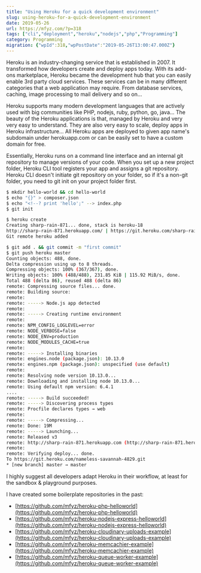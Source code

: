 ```yaml
---
title: "Using Heroku for a quick development environment"
slug: using-heroku-for-a-quick-development-environment
date: 2019-05-26
url: https://mfyz.com/?p=318
tags: ["cli","deployment","heroku","nodejs","php","Programming"]
category: Programming
migration: {"wpId":318,"wpPostDate":"2019-05-26T13:00:47.000Z"}
---
```


Heroku is an industry-changing service that is established in 2007. It transformed how developers create and deploy apps today. With its add-ons marketplace, Heroku became the development hub that you can easily enable 3rd party cloud services. These services can be in many different categories that a web application may require. From database services, caching, image processing to mail delivery and so on...

Heroku supports many modern development languages that are actively used with big communities like PHP, nodejs, ruby, python, go, java... The beauty of the Heroku applications is that, managed by Heroku and very very easy to understand. They are also very easy to scale, deploy apps in Heroku infrastructure... All Heroku apps are deployed to given app name's subdomain under herokuapp.com or can be easily set to have a custom domain for free.

Essentially, Heroku runs on a command line interface and an internal git repository to manage versions of your code. When you set up a new project folder, Heroku CLI tool registers your app and assigns a git repository. Heroku CLI doesn't initiate git repository on your folder, so if it's a non-git folder, you need to git init on your project folder first.

```sh
$ mkdir hello-world && cd hello-world
$ echo "{}" > composer.json
$ echo "<!--? print 'hello';" --> index.php
$ git init

$ heroku create
Creating sharp-rain-871... done, stack is heroku-18
http://sharp-rain-871.herokuapp.com/ | https://git.heroku.com/sharp-rain-871.git
Git remote heroku added

$ git add . && git commit -m "first commit"
$ git push heroku master
Counting objects: 488, done.
Delta compression using up to 8 threads.
Compressing objects: 100% (367/367), done.
Writing objects: 100% (488/488), 231.85 KiB | 115.92 MiB/s, done.
Total 488 (delta 86), reused 488 (delta 86)
remote: Compressing source files... done.
remote: Building source:
remote:
remote: -----> Node.js app detected
remote:
remote: -----> Creating runtime environment
remote:
remote: NPM_CONFIG_LOGLEVEL=error
remote: NODE_VERBOSE=false
remote: NODE_ENV=production
remote: NODE_MODULES_CACHE=true
remote:
remote: -----> Installing binaries
remote: engines.node (package.json): 10.13.0
remote: engines.npm (package.json): unspecified (use default)
remote:
remote: Resolving node version 10.13.0...
remote: Downloading and installing node 10.13.0...
remote: Using default npm version: 6.4.1
....
remote: -----> Build succeeded!
remote: -----> Discovering process types
remote: Procfile declares types → web
remote:
remote: -----> Compressing...
remote: Done: 19M
remote: -----> Launching...
remote: Released v3
remote: http://sharp-rain-871.herokuapp.com (http://sharp-rain-871.herokuapp.com/) deployed to Heroku
remote:
remote: Verifying deploy... done.
To https://git.heroku.com/nameless-savannah-4829.git
* [new branch] master → master
```

I highly suggest all developers adapt Heroku in their workflow, at least for the sandbox & playground purposes.

I have created some boilerplate repositories in the past:

*   [https://github.com/mfyz/heroku-php-helloworld](https://github.com/mfyz/heroku-php-helloworld)
*   [https://github.com/mfyz/heroku-nodejs-express-helloworld](https://github.com/mfyz/heroku-nodejs-express-helloworld)
*   [https://github.com/mfyz/heroku-cloudinary-uploads-example](https://github.com/mfyz/heroku-cloudinary-uploads-example)
*   [https://github.com/mfyz/heroku-memcachier-example](https://github.com/mfyz/heroku-memcachier-example)
*   [https://github.com/mfyz/heroku-queue-worker-example](https://github.com/mfyz/heroku-queue-worker-example)